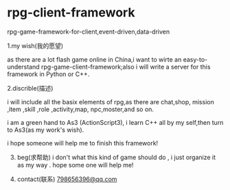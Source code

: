 rpg-client-framework
====================

rpg-game-framework-for-client,event-driven,data-driven

1.my wish(我的愿望)

  as there are a lot flash game online in China,i want to wirte an easy-to-understand rpg-game-client-framework;also 
i will write a server for this framework in Python or C++.

2.discrible(描述)

  i will include all the basix elements of rpg,as there are chat,shop,  mission ,item ,skill ,role ,activity,map,
  npc,moster,and so on.
  
  i am a green hand to As3 (ActionScript3), i learn C++ all by my self,then turn to As3(as my work's wish).
  
  i hope someone will help me to finish this framework!
  
3. beg(求帮助)
  i don't what this kind of game should do , i just organize it as my way . hope some one will help me!

4. contact(联系)
  798656396@qq.com
  
  


